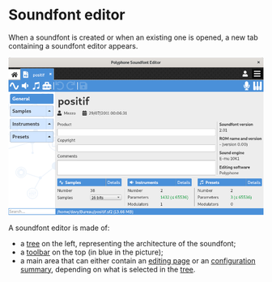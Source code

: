 # Soundfont editor

When a soundfont is created or when an existing one is opened, a new tab
containing a soundfont editor appears.

![soundfont editor]

A soundfont editor is made of:

  - a [tree] on the left, representing the architecture of the soundfont;
  - a [toolbar] on the top (in blue in the picture);
  - a main area that can either contain an [editing page] or an
    [configuration summary], depending on what is selected in the [tree].



[tree]:                  /manual/soundfont-editor/tree
[toolbar]:               /manual/soundfont-editor/toolbar
[editing page]:          /manual/soundfont-editor/editing-pages
[configuration summary]: /manual/soundfont-editor/configuration-summaries

[soundfont editor]: images/soundfont_editor.png
